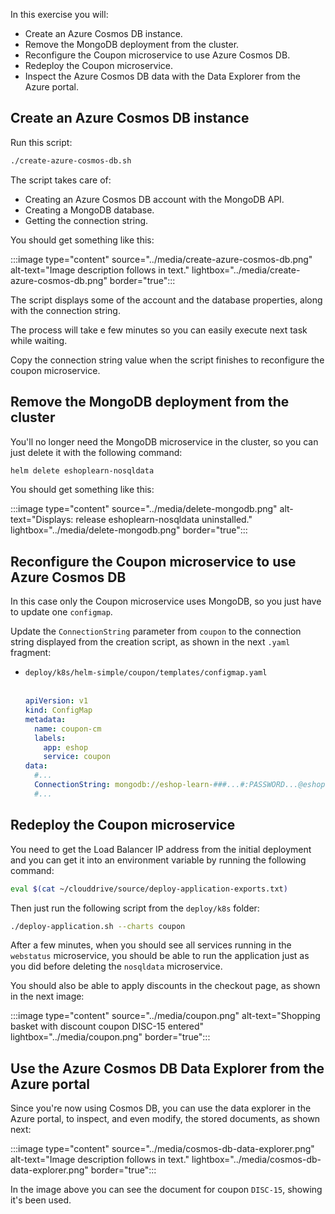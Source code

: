 In this exercise you will:

- Create an Azure Cosmos DB instance.
- Remove the MongoDB deployment from the cluster.
- Reconfigure the Coupon microservice to use Azure Cosmos DB.
- Redeploy the Coupon microservice.
- Inspect the Azure Cosmos DB data with the Data Explorer from the Azure portal.

## Create an Azure Cosmos DB instance

Run this script:

```bash
./create-azure-cosmos-db.sh
```

The script takes care of:

- Creating an Azure Cosmos DB account with the MongoDB API.
- Creating a MongoDB database.
- Getting the connection string.

You should get something like this:

:::image type="content" source="../media/create-azure-cosmos-db.png" alt-text="Image description follows in text." lightbox="../media/create-azure-cosmos-db.png" border="true":::

The script displays some of the account and the database properties, along with the connection string.

The process will take e few minutes so you can easily execute next task while waiting.

Copy the connection string value when the script finishes to reconfigure the coupon microservice.

## Remove the MongoDB deployment from the cluster

You'll no longer need the MongoDB microservice in the cluster, so you can just delete it with the following command:

```bash
helm delete eshoplearn-nosqldata
```

You should get something like this:

:::image type="content" source="../media/delete-mongodb.png" alt-text="Displays: release eshoplearn-nosqldata uninstalled." lightbox="../media/delete-mongodb.png" border="true":::

## Reconfigure the Coupon microservice to use Azure Cosmos DB

In this case only the Coupon microservice uses MongoDB, so you just have to update one `configmap`.

Update the `ConnectionString` parameter from `coupon` to the connection string displayed from the creation script, as shown in the next `.yaml` fragment:

- `deploy/k8s/helm-simple/coupon/templates/configmap.yaml`<br><br>

    ```yml
    apiVersion: v1
    kind: ConfigMap
    metadata:
      name: coupon-cm
      labels:
        app: eshop
        service: coupon
    data:
      #...
      ConnectionString: mongodb://eshop-learn-###...#:PASSWORD...@eshop-learn-###...#.documents.azure.com:10255/?ssl=true&replicaSet=globaldb
      #...
    ```

## Redeploy the Coupon microservice

You need to get the Load Balancer IP address from the initial deployment and you can get it into an environment variable by running the following command:

```bash
eval $(cat ~/clouddrive/source/deploy-application-exports.txt)
```

Then just run the following script from the `deploy/k8s` folder:

```bash
./deploy-application.sh --charts coupon
```

After a few minutes, when you should see all services running in the `webstatus` microservice, you should be able to run the application just as you did before deleting the `nosqldata` microservice.

You should also be able to apply discounts in the checkout page, as shown in the next image:

:::image type="content" source="../media/coupon.png" alt-text="Shopping basket with discount coupon DISC-15 entered" lightbox="../media/coupon.png" border="true":::

## Use the Azure Cosmos DB Data Explorer from the Azure portal

Since you're now using Cosmos DB, you can use the data explorer in the Azure portal, to inspect, and even modify, the stored documents, as shown next:

:::image type="content" source="../media/cosmos-db-data-explorer.png" alt-text="Image description follows in text." lightbox="../media/cosmos-db-data-explorer.png" border="true":::

In the image above you can see the document for coupon `DISC-15`, showing it's been used.

